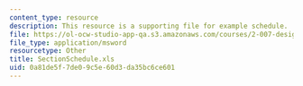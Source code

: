 ```yaml
---
content_type: resource
description: This resource is a supporting file for example schedule.
file: https://ol-ocw-studio-app-qa.s3.amazonaws.com/courses/2-007-design-and-manufacturing-i-spring-2009/0a81de5f7de09c5e60d3da35bc6ce601_SectionSchedule.xls
file_type: application/msword
resourcetype: Other
title: SectionSchedule.xls
uid: 0a81de5f-7de0-9c5e-60d3-da35bc6ce601
---
```

